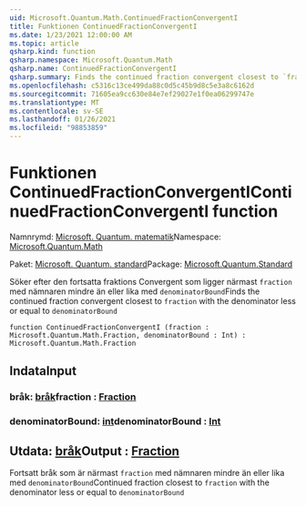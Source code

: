 ```yaml
---
uid: Microsoft.Quantum.Math.ContinuedFractionConvergentI
title: Funktionen ContinuedFractionConvergentI
ms.date: 1/23/2021 12:00:00 AM
ms.topic: article
qsharp.kind: function
qsharp.namespace: Microsoft.Quantum.Math
qsharp.name: ContinuedFractionConvergentI
qsharp.summary: Finds the continued fraction convergent closest to `fraction` with the denominator less or equal to `denominatorBound`
ms.openlocfilehash: c5316c13ce499da88c0d5c45b9d8c5e3a8c6162d
ms.sourcegitcommit: 71605ea9cc630e84e7ef29027e1f0ea06299747e
ms.translationtype: MT
ms.contentlocale: sv-SE
ms.lasthandoff: 01/26/2021
ms.locfileid: "98853859"
---
```

# <a name="continuedfractionconvergenti-function"></a><span data-ttu-id="f1b4d-102">Funktionen ContinuedFractionConvergentI</span><span class="sxs-lookup"><span data-stu-id="f1b4d-102">ContinuedFractionConvergentI function</span></span>

<span data-ttu-id="f1b4d-103">Namnrymd: [Microsoft. Quantum. matematik](xref:Microsoft.Quantum.Math)</span><span class="sxs-lookup"><span data-stu-id="f1b4d-103">Namespace: [Microsoft.Quantum.Math](xref:Microsoft.Quantum.Math)</span></span>

<span data-ttu-id="f1b4d-104">Paket: [Microsoft. Quantum. standard](https://nuget.org/packages/Microsoft.Quantum.Standard)</span><span class="sxs-lookup"><span data-stu-id="f1b4d-104">Package: [Microsoft.Quantum.Standard](https://nuget.org/packages/Microsoft.Quantum.Standard)</span></span>


<span data-ttu-id="f1b4d-105">Söker efter den fortsatta fraktions Convergent som ligger närmast `fraction` med nämnaren mindre än eller lika med `denominatorBound`</span><span class="sxs-lookup"><span data-stu-id="f1b4d-105">Finds the continued fraction convergent closest to `fraction` with the denominator less or equal to `denominatorBound`</span></span>

```qsharp
function ContinuedFractionConvergentI (fraction : Microsoft.Quantum.Math.Fraction, denominatorBound : Int) : Microsoft.Quantum.Math.Fraction
```


## <a name="input"></a><span data-ttu-id="f1b4d-106">Indata</span><span class="sxs-lookup"><span data-stu-id="f1b4d-106">Input</span></span>

### <a name="fraction--fraction"></a><span data-ttu-id="f1b4d-107">bråk: [bråk](xref:Microsoft.Quantum.Math.Fraction)</span><span class="sxs-lookup"><span data-stu-id="f1b4d-107">fraction : [Fraction](xref:Microsoft.Quantum.Math.Fraction)</span></span>




### <a name="denominatorbound--int"></a><span data-ttu-id="f1b4d-108">denominatorBound: [int](xref:microsoft.quantum.lang-ref.int)</span><span class="sxs-lookup"><span data-stu-id="f1b4d-108">denominatorBound : [Int](xref:microsoft.quantum.lang-ref.int)</span></span>





## <a name="output--fraction"></a><span data-ttu-id="f1b4d-109">Utdata: [bråk](xref:Microsoft.Quantum.Math.Fraction)</span><span class="sxs-lookup"><span data-stu-id="f1b4d-109">Output : [Fraction](xref:Microsoft.Quantum.Math.Fraction)</span></span>

<span data-ttu-id="f1b4d-110">Fortsatt bråk som är närmast `fraction` med nämnaren mindre än eller lika med `denominatorBound`</span><span class="sxs-lookup"><span data-stu-id="f1b4d-110">Continued fraction closest to `fraction` with the denominator less or equal to `denominatorBound`</span></span>